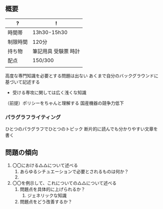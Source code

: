 
## 概要

| ?    | !           |
| ---- | ----------- |
| 時間帯  | 13h30-15h30 |
| 制限時間 | 120分        |
| 持ち物  | 筆記用具 受験票 時計 |
| 配点   | 150/300     |
|      |             |

高度な専門知識を必要とする問題は出ない
あくまで自分のバックグラウンドに基づいて記述する

- 受ける専攻に関しては広く浅くな知識

（前提）ポリシーをちゃんと理解する
国産機器の競争力低下

### パラグラフライティング
ひとつのパラグラフでひとつのトピック
断片的に読んでも分かりやすい文章を書く


## 問題の傾向
1. 〇〇における△△について述べる
	1. あらゆるシチュエーションで必要とされるものは何か？
	2. 
2. 〇〇を例示して、これについての△△について述べる
	1. 問題点を具体的に上げられるか？
		1. ジェネリックな知識
	2. 問題点をどう改善するか？